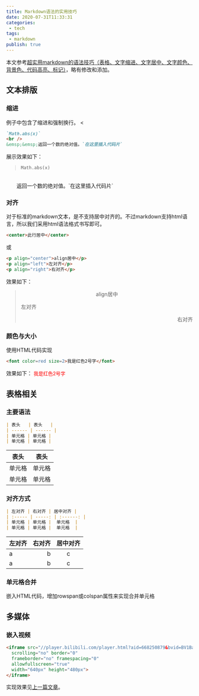 ```yaml
---
title: Markdown语法的实用技巧
date: 2020-07-31T11:33:31
categories:
 - tech
tags:
 - markdown
publish: true
---
```


本文参考[超实用markdown的语法技巧（表格、文字缩进、文字居中、文字颜色、背景色、代码高亮、标记）](https://juejin.im/post/6854573214505533453)，略有修改和添加。

<!-- more -->

## 文本排版
### 缩进
例子中包含了缩进和强制换行。
<
```markdown
`Math.abs(x)`
<br />
&emsp;&emsp;返回一个数的绝对值。`在这里插入代码片`
```

展示效果如下：
>`Math.abs(x)`
<br />
&emsp;&emsp;返回一个数的绝对值。`在这里插入代码片`

### 对齐
对于标准的markdown文本，是不支持居中对齐的。不过markdown支持html语言，所以我们采用html语法格式书写即可。 

```markdown
<center>此行居中</center>
```
或
```markdown
<p align="center">align居中</p>
<p align="left">左对齐</p>
<p align="right">右对齐</p>
```
效果如下：
><p align="center">align居中</p><p align="left">左对齐</p><p align="right">右对齐</p>

### 颜色与大小
使用HTML代码实现
```markdown
<font color=red size=2>我是红色2号字</font>
```
效果如下：
<font color=red size=2>我是红色2号字</font>

## 表格相关
### 主要语法
```markdown
| 表头   | 表头   |
| ------ | ------ |
| 单元格 | 单元格 |
| 单元格 | 单元格 |
```

| 表头   | 表头   |
| ------ | ------ |
| 单元格 | 单元格 |
| 单元格 | 单元格 |

### 对齐方式
```markdown
| 左对齐 | 右对齐 | 居中对齐 |
| :----- | -----: | :------: |
| 单元格 | 单元格 |  单元格  |
| 单元格 | 单元格 |  单元格  |
```

| 左对齐 | 右对齐 | 居中对齐 |
| :----- | -----: | :------: |
| a      |      b |    c     |
| a      |      b |    c     |

### 单元格合并
嵌入HTML代码，增加rowspan或colspan属性来实现合并单元格

## 多媒体
### 嵌入视频
```markdown
<iframe src="//player.bilibili.com/player.html?aid=668250879&bvid=BV1Ba4y1e7wP&cid=196858016&page=1" 
  scrolling="no" border="0" 
  frameborder="no" framespacing="0" 
  allowfullscreen="true"
  width="640px" height="480px">
</iframe>
```
实现效果见[上一篇文章](https://binwh.com/2020/06/01/fenshuajiang.html)。